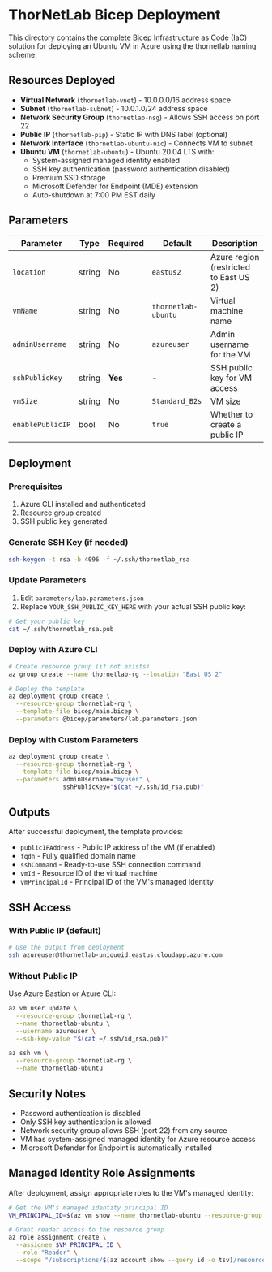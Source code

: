 # ThorNetLab Bicep Deployment

This directory contains the complete Bicep Infrastructure as Code (IaC) solution for deploying an Ubuntu VM in Azure using the thornetlab naming scheme.

## Resources Deployed

- **Virtual Network** (`thornetlab-vnet`) - 10.0.0.0/16 address space
- **Subnet** (`thornetlab-subnet`) - 10.0.1.0/24 address space  
- **Network Security Group** (`thornetlab-nsg`) - Allows SSH access on port 22
- **Public IP** (`thornetlab-pip`) - Static IP with DNS label (optional)
- **Network Interface** (`thornetlab-ubuntu-nic`) - Connects VM to subnet
- **Ubuntu VM** (`thornetlab-ubuntu`) - Ubuntu 20.04 LTS with:
  - System-assigned managed identity enabled
  - SSH key authentication (password authentication disabled)
  - Premium SSD storage
  - Microsoft Defender for Endpoint (MDE) extension
  - Auto-shutdown at 7:00 PM EST daily

## Parameters

| Parameter | Type | Required | Default | Description |
|-----------|------|----------|---------|-------------|
| `location` | string | No | `eastus2` | Azure region (restricted to East US 2) |
| `vmName` | string | No | `thornetlab-ubuntu` | Virtual machine name |
| `adminUsername` | string | No | `azureuser` | Admin username for the VM |
| `sshPublicKey` | string | **Yes** | - | SSH public key for VM access |
| `vmSize` | string | No | `Standard_B2s` | VM size |
| `enablePublicIP` | bool | No | `true` | Whether to create a public IP |

## Deployment

### Prerequisites

1. Azure CLI installed and authenticated
2. Resource group created
3. SSH public key generated

### Generate SSH Key (if needed)

```bash
ssh-keygen -t rsa -b 4096 -f ~/.ssh/thornetlab_rsa
```

### Update Parameters

1. Edit `parameters/lab.parameters.json`
2. Replace `YOUR_SSH_PUBLIC_KEY_HERE` with your actual SSH public key:

```bash
# Get your public key
cat ~/.ssh/thornetlab_rsa.pub
```

### Deploy with Azure CLI

```bash
# Create resource group (if not exists)
az group create --name thornetlab-rg --location "East US 2"

# Deploy the template
az deployment group create \
  --resource-group thornetlab-rg \
  --template-file bicep/main.bicep \
  --parameters @bicep/parameters/lab.parameters.json
```

### Deploy with Custom Parameters

```bash
az deployment group create \
  --resource-group thornetlab-rg \
  --template-file bicep/main.bicep \
  --parameters adminUsername="myuser" \
               sshPublicKey="$(cat ~/.ssh/id_rsa.pub)"
```

## Outputs

After successful deployment, the template provides:

- `publicIPAddress` - Public IP address of the VM (if enabled)
- `fqdn` - Fully qualified domain name
- `sshCommand` - Ready-to-use SSH connection command
- `vmId` - Resource ID of the virtual machine
- `vmPrincipalId` - Principal ID of the VM's managed identity

## SSH Access

### With Public IP (default)

```bash
# Use the output from deployment
ssh azureuser@thornetlab-uniqueid.eastus.cloudapp.azure.com
```

### Without Public IP

Use Azure Bastion or Azure CLI:

```bash
az vm user update \
  --resource-group thornetlab-rg \
  --name thornetlab-ubuntu \
  --username azureuser \
  --ssh-key-value "$(cat ~/.ssh/id_rsa.pub)"

az ssh vm \
  --resource-group thornetlab-rg \
  --name thornetlab-ubuntu
```

## Security Notes

- Password authentication is disabled
- Only SSH key authentication is allowed
- Network security group allows SSH (port 22) from any source
- VM has system-assigned managed identity for Azure resource access
- Microsoft Defender for Endpoint is automatically installed

## Managed Identity Role Assignments

After deployment, assign appropriate roles to the VM's managed identity:

```bash
# Get the VM's managed identity principal ID
VM_PRINCIPAL_ID=$(az vm show --name thornetlab-ubuntu --resource-group thornetlab-rg --query identity.principalId -o tsv)

# Grant reader access to the resource group
az role assignment create \
  --assignee $VM_PRINCIPAL_ID \
  --role "Reader" \
  --scope "/subscriptions/$(az account show --query id -o tsv)/resourceGroups/thornetlab-rg"
```